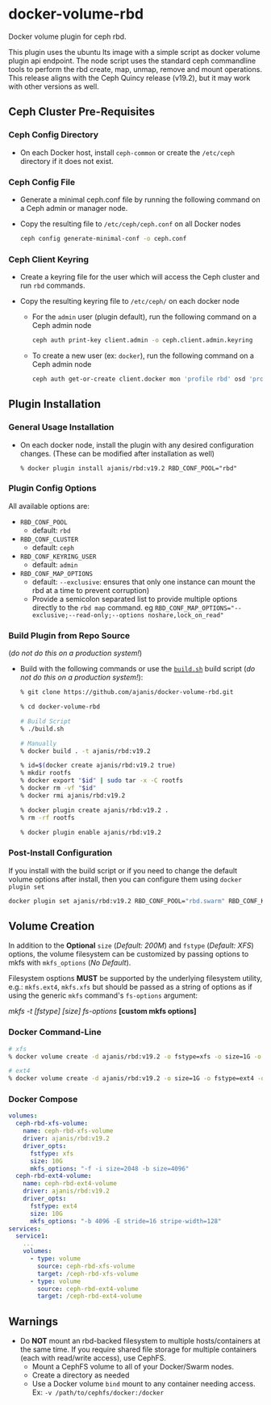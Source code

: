 # docker-volume-rbd
Docker volume plugin for ceph rbd.

This plugin uses the ubuntu lts image with a simple script as docker volume plugin api endpoint. The node script uses the standard ceph commandline tools to perform the rbd create, map, unmap, remove and mount operations. This release aligns with the Ceph Quincy release (v19.2), but it may work with other versions as well.

## Ceph Cluster Pre-Requisites

### Ceph Config Directory

- On each Docker host, install `ceph-common` or create the `/etc/ceph` directory if it does not exist.

### Ceph Config File

- Generate a minimal ceph.conf file by running the following command on a Ceph admin or manager node.
- Copy the resulting file to `/etc/ceph/ceph.conf` on all Docker nodes

  ```bash
  ceph config generate-minimal-conf -o ceph.conf
  ```
### Ceph Client Keyring

- Create a keyring file for the user which will access the Ceph cluster and run `rbd` commands.
- Copy the resulting keyring file to `/etc/ceph/` on each docker node

  - For the `admin` user (plugin default), run the following command on a Ceph admin node

    ```bash
    ceph auth print-key client.admin -o ceph.client.admin.keyring
    ```



  - To create a new user (ex: `docker`), run the following command on a Ceph admin node 

    ```bash
    ceph auth get-or-create client.docker mon 'profile rbd' osd 'profile rbd pool=rbd' -o ceph.client.docker.keyring
    ```


## Plugin Installation

### General Usage Installation

- On each docker node, install the plugin with any desired configuration changes. (These can be modified after installation as well)

  ```
  % docker plugin install ajanis/rbd:v19.2 RBD_CONF_POOL="rbd"
  ```
### Plugin Config Options
All available options are:

- `RBD_CONF_POOL`
  - default: `rbd`
- `RBD_CONF_CLUSTER`
  - default: `ceph`
- `RBD_CONF_KEYRING_USER`
  - default: `admin`
- `RBD_CONF_MAP_OPTIONS`
  - default: `--exclusive`: ensures that only one instance can mount the rbd at a time to prevent corruption)
  - Provide a semicolon separated list to provide multiple options directly to the `rbd map` command. eg `RBD_CONF_MAP_OPTIONS="--exclusive;--read-only;--options noshare,lock_on_read"`

### Build Plugin from Repo Source

(_do not do this on a production system!_)

- Build with the following commands or use the [`build.sh`](./build.sh) build script (_do not do this on a production system!_):

  ```bash
  % git clone https://github.com/ajanis/docker-volume-rbd.git
  
  % cd docker-volume-rbd
  
  # Build Script
  % ./build.sh

  # Manually
  % docker build . -t ajanis/rbd:v19.2

  % id=$(docker create ajanis/rbd:v19.2 true)
  % mkdir rootfs
  % docker export "$id" | sudo tar -x -C rootfs
  % docker rm -vf "$id"
  % docker rmi ajanis/rbd:v19.2

  % docker plugin create ajanis/rbd:v19.2 .
  % rm -rf rootfs

  % docker plugin enable ajanis/rbd:v19.2
  ```

### Post-Install Configuration

If you install with the build script or if you need to change the default volume options after install, then you can configure them using `docker plugin set`

```bash
docker plugin set ajanis/rbd:v19.2 RBD_CONF_POOL="rbd.swarm" RBD_CONF_KEYRING_USER="swarm" RBD_CONF_CLUSTER="ceph" RBD_CONF_MAP_OPTIONS='--exclusive;w--options=noshare'
```


## Volume Creation

In addition to the **Optional** `size` (_Default: 200M_) and `fstype` (_Default: XFS_) options, the volume filesystem can be customized by passing options to mkfs with `mkfs_options` (_No Default_).

Filesystem osptions **MUST** be supported by the underlying filesystem utility, e.g.: `mkfs.ext4`, `mkfs.xfs` but should be passed as a string of options as if using the generic `mkfs` command's `fs-options` argument:

*mkfs -t [fstype] [size] fs-options* **[custom mkfs options]**


### Docker Command-Line
```bash
# xfs
% docker volume create -d ajanis/rbd:v19.2 -o fstype=xfs -o size=1G -o mkfs_options='-f -i size=2048 -b size=4096' xfs-vol

# ext4
% docker volume create -d ajanis/rbd:v19.2 -o size=1G -o fstype=ext4 -o mkfs_options='-b 4096 -E stride=16 stripe-width=128' ext4-vol
```

### Docker Compose

```yaml
volumes:
  ceph-rbd-xfs-volume:
    name: ceph-rbd-xfs-volume
    driver: ajanis/rbd:v19.2
    driver_opts:
      fstfype: xfs
      size: 10G
      mkfs_options: "-f -i size=2048 -b size=4096"
  ceph-rbd-ext4-volume:
    name: ceph-rbd-ext4-volume
    driver: ajanis/rbd:v19.2
    driver_opts:
      fstfype: ext4
      size: 10G
      mkfs_options: "-b 4096 -E stride=16 stripe-width=128"
services:
  service1:
    ...
    volumes:
      - type: volume
        source: ceph-rbd-xfs-volume
        target: /ceph-rbd-xfs-volume
      - type: volume
        source: ceph-rbd-ext4-volume
        target: /ceph-rbd-ext4-volume
```
## Warnings

- Do **NOT** mount an rbd-backed filesystem to multiple hosts/containers at the same time.  If you require shared file storage for multiple containers (each with read/write access), use CephFS.
  - Mount a CephFS volume to all of your Docker/Swarm nodes.
  - Create a directory as needed
  - Use a Docker volume `bind` mount to any container needing access.  Ex: `-v /path/to/cephfs/docker:/docker`